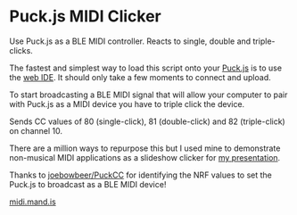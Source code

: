 # Puck.js MIDI Clicker
Use Puck.js as a BLE MIDI controller. Reacts to single, double and triple-clicks.

The fastest and simplest way to load this script onto your [Puck.js](https://www.puck-js.com/) is to use the [web IDE](https://www.espruino.com/Web+IDE). It should only take a few moments to connect and upload.

To start broadcasting a BLE MIDI signal that will allow your computer to pair with Puck.js as a MIDI device you have to triple click the device.

Sends CC values of 80 (single-click), 81 (double-click) and 82 (triple-click) on channel 10.

There are a million ways to repurpose this but I used mine to demonstrate non-musical MIDI applications as a slideshow clicker for [my presentation](https://speakerdeck.com/georgemandis).

Thanks to [joebowbeer/PuckCC](https://github.com/joebowbeer/PuckCC) for identifying the NRF values to set the Puck.js to broadcast as a BLE MIDI device!

[midi.mand.is](http://midi.mand.is)
